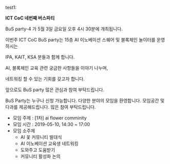 test1:

**ICT CoC 네번째 버스파티**

BuS party-4 가 5월 3일 금요일 오후 4시 30분에 개최됩니다. 

이번주 ICT CoC BuS party는 15층 AI 이노베이션 스퀘어 및 블록체인 놀이터를 운영하시는

IPA, KAIT, KSA 분들과 함께 합니다. 

AI, 블록체인 교육 관련 궁금한 사항들을 이야기 나누며,

네트워킹 할 수 있는 기회를 갖고자 합니다.

앞으로도 BuS party 많은 관심과 참여 부탁드립니다.

BuS Party는 누구나 신청 가능합니다. 
다양한 분야의 모임을 환영합니다. 모임공간 및 다과를 제공해드립니다.
많은 참여 부탁드립니다.


- 모임 주제 : [1차] ai flower comminity
- 모임 시간 : 2019-05-10, 14:30 ~ 17:00
- 모임 소주제
  * AI 꽃 커뮤니티 발대식
  * AI 이노베이션 교육생 네트워킹
  * 도와주고 도움받기
  * 커뮤니티 활성화 논의

